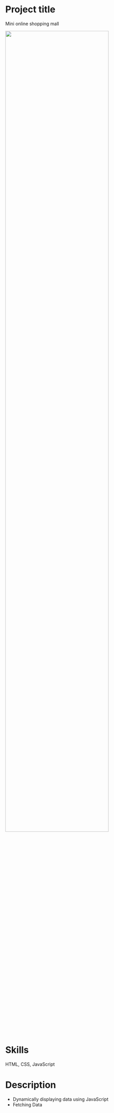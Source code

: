 # Project title
Mini online shopping mall

<img width="80%" src="https://user-images.githubusercontent.com/90359267/148133722-bf1a243b-3c6c-4ac7-a1f7-1d2bf75058cf.gif"/>

# Skills
HTML, CSS, JavaScript

# Description
- Dynamically displaying data using JavaScript
- Fetching Data
